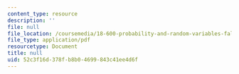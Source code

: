 ```yaml
---
content_type: resource
description: ''
file: null
file_location: /coursemedia/18-600-probability-and-random-variables-fall-2019/52c3f16d378fb8b04699843c41ee4d6f_MIT18_600F19_lec3.pdf
file_type: application/pdf
resourcetype: Document
title: null
uid: 52c3f16d-378f-b8b0-4699-843c41ee4d6f
---
```


